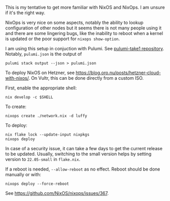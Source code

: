 This is my tentative to get more familiar with NixOS and NixOps. I am
unsure if it's the right way.

NixOps is very nice on some aspects, notably the ability to lookup
configuration of other nodes but it seems there is not many people
using it and there are some lingering bugs, like the inability to
reboot when a kernel is updated or the poor support for `nixops
show-option`.

I am using this setup in conjuction with Pulumi. See [pulumi-take1
repository](https://github.com/vincentbernat/pulumi-take1). Notably,
`pulumi.json` is the output of

    pulumi stack output --json > pulumi.json

To deploy NixOS on Hetzner, see
https://blog.oro.nu/posts/hetzner-cloud-with-nixos/. On Vultr, this
can be done directly from a custom ISO.

First, enable the appropriate shell:

    nix develop -c $SHELL

To create:

    nixops create ./network.nix -d luffy

To deploy:

    nix flake lock --update-input nixpkgs
    nixops deploy

In case of a security issue, it can take a few days to get the current
release to be updated. Usually, switching to the small version helps
by setting version to `22.05-small` in `flake.nix`.

If a reboot is needed, `--allow-reboot` as no effect. Reboot should be
done manually or with:

    nixops deploy --force-reboot

See https://github.com/NixOS/nixops/issues/367.
